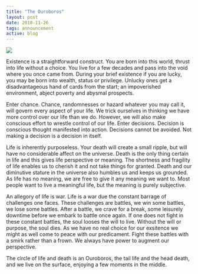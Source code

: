 ```yaml
---
title: "The Ouroboros"
layout: post
date: 2018-11-26
tags: announcement
active: blog
---
```


![](https://cdn-images-1.medium.com/max/2560/1*FQZrnrGN0HScRxmjAOx0GA.jpeg)
<span class="figcaption_hack"></span>

Existence is a straightforward construct. You are born into this world, thrust
into life without a choice. You live for a few decades and pass into the void
where you once came from. During your brief existence if you are lucky, you may
be born into wealth, status or privilege. Unlucky ones get a disadvantageous
hand of cards from the start; an impoverished environment, abject poverty and
abysmal prospects.

Enter chance. Chance, randomnesses or hazard whatever you may call it, will
govern every aspect of your life. We trick ourselves in thinking we have more
control over our life than we do. However, we will also make conscious effort to
wrestle control of our life. Enter decisions. Decision is conscious thought
manifested into action. Decisions cannot be avoided. Not making a decision is a
decision in itself.

Life is inherently purposeless. Your death will create a small ripple, but will
have no considerable affect on the universe. Death is the only thing certain in
life and this gives life perspective or meaning. The shortness and fragility of
life enables us to cherish it and not take things for granted. Death and our
diminutive stature in the universe also humbles us and keeps us grounded. As
life has no meaning, we are free to give it any meaning we want to. Most people
want to live a meaningful life, but the meaning is purely subjective.

An allegory of life is war. Life is a war due the constant barrage of challenges
one faces. These challenges are battles, we win some battles, we lose some
battles. After a battle, we crave for a break, some leisurely downtime before we
embark to battle once again. If one does not fight in these constant battles,
the soul looses the will to live. Without the will or purpose, the soul dies. As
we have no real choice for our exsitence we might as well come to peace with our
predicament. Fight these battles with a smirk rather than a frown. We always
have power to augment our perspective.

The circle of life and death is an Ouroboros, the tail life and the head death,
and we live on the surface, enjoying a few moments in the middle.


